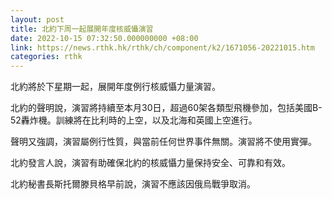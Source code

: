 ```yaml
---
layout: post
title: 北約下周一起展開年度核威懾演習
date: 2022-10-15 07:32:50.000000000 +08:00
link: https://news.rthk.hk/rthk/ch/component/k2/1671056-20221015.htm
categories: rthk
---
```


北約將於下星期一起，展開年度例行核威懾力量演習。

北約的聲明說，演習將持續至本月30日，超過60架各類型飛機參加，包括美國B-52轟炸機。訓練將在比利時的上空，以及北海和英國上空進行。

聲明又強調，演習屬例行性質，與當前任何世界事件無關。演習將不使用實彈。

北約發言人說，演習有助確保北約的核威懾力量保持安全、可靠和有效。

北約秘書長斯托爾滕貝格早前說，演習不應該因俄烏戰爭取消。
